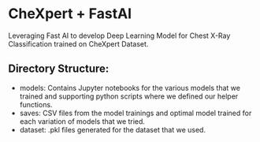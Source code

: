 # CheXpert + FastAI
Leveraging Fast AI to develop Deep Learning Model for Chest X-Ray Classification trained on CheXpert Dataset.

## Directory Structure:
* models: Contains Jupyter notebooks for the various models that we trained and supporting python scripts where we defined our helper functions.
* saves: CSV files from the model trainings and optimal model trained for each variation of models that we tried.
* dataset: .pkl files generated for the dataset that we used.
